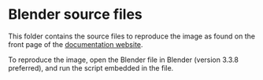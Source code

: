 # Blender source files

This folder contains the source files to reproduce the image as found on the
front page of the [documentation website](https://bramble.imc-tue.nl).

To reproduce the image, open the Blender file in Blender (version 3.3.8 preferred),
and run the script embedded in the file.
